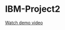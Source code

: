 # IBM-Project2
[Watch demo video](https://drive.google.com/file/d/1pOBbB92T1syjO9p4hHT2olIcC53ikCAz/view?usp=drivesdk)
